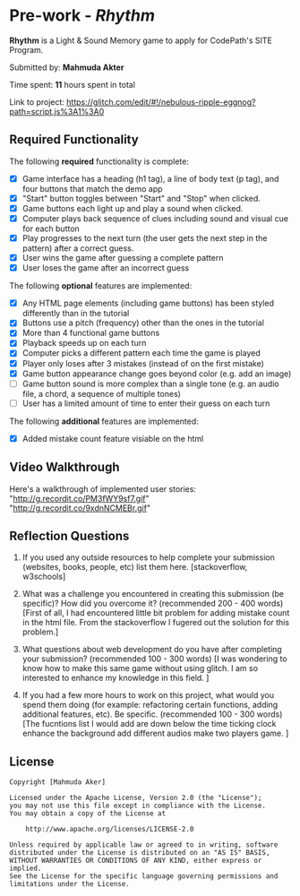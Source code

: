 # Pre-work - *Rhythm*

**Rhythm** is a Light & Sound Memory game to apply for CodePath's SITE Program. 

Submitted by: **Mahmuda Akter**

Time spent: **11** hours spent in total

Link to project: https://glitch.com/edit/#!/nebulous-ripple-eggnog?path=script.js%3A1%3A0

## Required Functionality

The following **required** functionality is complete:

* [X] Game interface has a heading (h1 tag), a line of body text (p tag), and four buttons that match the demo app
* [X] "Start" button toggles between "Start" and "Stop" when clicked. 
* [X] Game buttons each light up and play a sound when clicked. 
* [X] Computer plays back sequence of clues including sound and visual cue for each button
* [X] Play progresses to the next turn (the user gets the next step in the pattern) after a correct guess. 
* [X] User wins the game after guessing a complete pattern
* [X] User loses the game after an incorrect guess

The following **optional** features are implemented:

* [X] Any HTML page elements (including game buttons) has been styled differently than in the tutorial
* [X] Buttons use a pitch (frequency) other than the ones in the tutorial
* [X] More than 4 functional game buttons
* [X] Playback speeds up on each turn
* [X] Computer picks a different pattern each time the game is played
* [X] Player only loses after 3 mistakes (instead of on the first mistake)
* [X] Game button appearance change goes beyond color (e.g. add an image)
* [ ] Game button sound is more complex than a single tone (e.g. an audio file, a chord, a sequence of multiple tones)
* [ ] User has a limited amount of time to enter their guess on each turn

The following **additional** features are implemented:

- [X] Added mistake count feature visiable on the html

## Video Walkthrough

Here's a walkthrough of implemented user stories:
"http://g.recordit.co/PM3fWY9sf7.gif"
"http://g.recordit.co/9xdnNCMEBr.gif"


## Reflection Questions
1. If you used any outside resources to help complete your submission (websites, books, people, etc) list them here. 
[stackoverflow, w3schools]

2. What was a challenge you encountered in creating this submission (be specific)? How did you overcome it? (recommended 200 - 400 words) 
[First of all, I had encountered little bit problem for adding mistake count in the html file. From the stackoverflow I fugered out the solution for this problem.]

3. What questions about web development do you have after completing your submission? (recommended 100 - 300 words) 
[I was wondering to know how to make this same game without using glitch. I am so interested to enhance my knowledge in this field. ]

4. If you had a few more hours to work on this project, what would you spend them doing (for example: refactoring certain functions, adding additional features, etc). Be specific. (recommended 100 - 300 words) 
[The fucntions list I would add are down below 
the time ticking clock 
enhance the background 
add different audios 
make two players game. ]



## License

    Copyright [Mahmuda Aker]

    Licensed under the Apache License, Version 2.0 (the "License");
    you may not use this file except in compliance with the License.
    You may obtain a copy of the License at

        http://www.apache.org/licenses/LICENSE-2.0

    Unless required by applicable law or agreed to in writing, software
    distributed under the License is distributed on an "AS IS" BASIS,
    WITHOUT WARRANTIES OR CONDITIONS OF ANY KIND, either express or implied.
    See the License for the specific language governing permissions and
    limitations under the License.
